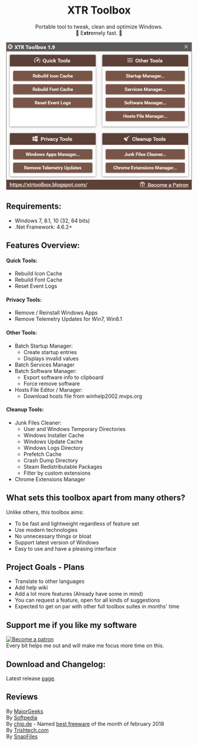 <h1 align="center">
XTR Toolbox
</h1>
<p align="center">
Portable tool to tweak, clean and optimize Windows.
<br>🚀 E<b>xtr</b>emely fast. 🚀
<br>
<br>
<img src="XTR_main_screenshot.png">
</p>

## Requirements:
- Windows 7, 8.1, 10 (32, 64 bits)
- .Net Framework: 4.6.2+

## Features Overview:
#### Quick Tools:
- Rebuild Icon Cache
- Rebuild Font Cache
- Reset Event Logs

#### Privacy Tools:
- Remove / Reinstall Windows Apps
- Remove Telemetry Updates for Win7, Win8.1

#### Other Tools:
- Batch Startup Manager:
  - Create startup entries
  - Displays invalid values
- Batch Services Manager
- Batch Software Manager:
  - Export software info to clipboard
  - Force remove software
- Hosts File Editor / Manager:
  - Download hosts file from winhelp2002.mvps.org

#### Cleanup Tools: 
- Junk Files Cleaner:
  - User and Windows Temporary Directories
  - Windows Installer Cache
  - Windows Update Cache
  - Windows Logs Directory
  - Prefetch Cache
  - Crash Dump Directory
  - Steam Redistributable Packages
  - Filter by custom extensions
- Chrome Extensions Manager

## What sets this toolbox apart from many others?
Unlike others, this toolbox aims:
- To be fast and lightweight regardless of feature set
- Use modern technologies
- No unnecessary things or bloat
- Support latest version of Windows
- Easy to use and have a pleasing interface

## Project Goals - Plans
- Translate to other languages
- Add help wiki
- Add a lot more features (Already have some in mind)
- You can request a feature, open for all kinds of suggestions
- Expected to get on par with other full toolbox suites in months' time

## Support me if you like my software
<a href="https://www.patreon.com/bePatron?u=4319301">
<img src="https://c5.patreon.com/external/logo/become_a_patron_button.png" alt="Become a patron"></a><br>
Every bit helps me out and will make me focus more time on this.

## Download and Changelog:
Latest release [page](https://github.com/Zeeex/XTR-Toolbox/releases/latest).

## Reviews
By [MajorGeeks](http://www.majorgeeks.com/files/details/xtr_toolbox.html) </br>
By [Softpedia](http://www.softpedia.com/get/PORTABLE-SOFTWARE/System/System-Enhancements/XTR-Toolbox.shtml) </br>
By [chip.de](http://www.chip.de/downloads/XTR-Toolbox_131625845.html) - Named [best freeware](http://www.chip.de/bildergalerie/Freeware-des-Monats-2018-Galerie_130718114.html) of the month of february 2018 </br>
By [Trishtech.com](https://www.trishtech.com/2018/01/xtr-toolbox-portable-windows-tweaker-and-optimizer/) </br>
By [SnapFiles](http://www.snapfiles.com/get/xtrtoolbox.html) </br>
